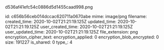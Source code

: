 d536af41efc54c0886d5d1455caad998.png

id: c656b56ceb014dccac620711a0670abe
mime: image/png
filename: 
created_time: 2020-10-02T21:21:19.125Z
updated_time: 2020-10-02T21:21:19.125Z
user_created_time: 2020-10-02T21:21:19.125Z
user_updated_time: 2020-10-02T21:21:19.125Z
file_extension: png
encryption_cipher_text: 
encryption_applied: 0
encryption_blob_encrypted: 0
size: 191227
is_shared: 0
type_: 4